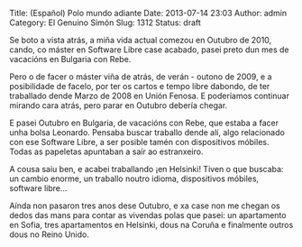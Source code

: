 Title: (Español) Polo mundo adiante
Date: 2013-07-14 23:03
Author: admin
Category: El Genuino Simón
Slug: 1312
Status: draft

Se boto a vista atrás, a miña vida actual comezou en Outubro
de 2010, cando, co máster en Software Libre case acabado, pasei preto
dun mes de vacacións en Bulgaria con Rebe.

Pero o de facer o máster viña de atrás, de verán - outono de 2009, e a
posibilidade de facelo, por ter os cartos e tempo libre dabondo, de ter
traballado dende Marzo de 2008 en Unión Fenosa. E poderíamos continuar
mirando cara atrás, pero parar en Outubro debería chegar.

E pasei Outubro en Bulgaria, de vacacións con Rebe, que estaba a facer
unha bolsa Leonardo. Pensaba buscar traballo dende alí, algo relacionado
con ese Software Libre, a ser posible tamén con dispositivos móbiles.
Todas as papeletas apuntaban a saír ao estranxeiro.

A cousa saiu ben, e acabei traballando ¡en Helsinki! Tiven o que
buscaba: un cambio enorme, un traballo noutro idioma, dispositivos
móbiles, software libre...

Aínda non pasaron tres anos dese Outubro, e xa case non me chegan os
dedos das mans para contar as vivendas polas que pasei: un apartamento
en Sofia, tres apartamentos en Helsinki, dous na Coruña e finalmente
outros dous no Reino Unido.
